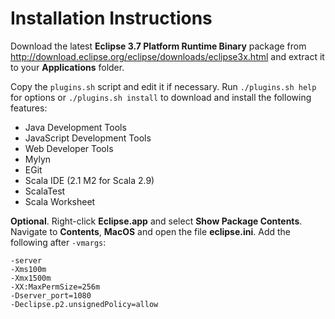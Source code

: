 # Installation Instructions

Download the latest **Eclipse 3.7 Platform Runtime Binary** package from http://download.eclipse.org/eclipse/downloads/eclipse3x.html and extract it to your **Applications** folder.

Copy the `plugins.sh` script and edit it if necessary. Run `./plugins.sh help` for options or `./plugins.sh install` to download and install the following features:

* Java Development Tools
* JavaScript Development Tools
* Web Developer Tools
* Mylyn
* EGit
* Scala IDE (2.1 M2 for Scala 2.9)
* ScalaTest
* Scala Worksheet

**Optional**. Right-click **Eclipse.app** and select **Show Package Contents**. Navigate to **Contents**, **MacOS** and open the file **eclipse.ini**. Add the following after `-vmargs`:

```
-server
-Xms100m
-Xmx1500m
-XX:MaxPermSize=256m
-Dserver_port=1080
-Declipse.p2.unsignedPolicy=allow
```
